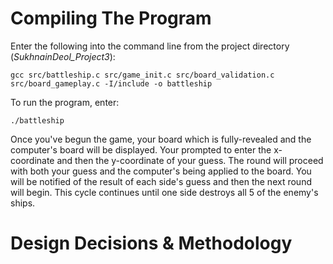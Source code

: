 # Compiling The Program

Enter the following into the command line from the project directory (*SukhnainDeol_Project3*):

``` gcc src/battleship.c src/game_init.c src/board_validation.c src/board_gameplay.c -I/include -o battleship ```

To run the program, enter:

` ./battleship `

Once you've begun the game, your board which is fully-revealed and the computer's board will be displayed. Your prompted to enter the x-coordinate and then the y-coordinate of your guess. The round will proceed with both your guess and the computer's being applied to the board. You will be notified of the result of each side's guess and then the next round will begin. This cycle continues until one side destroys all 5 of the enemy's ships.

# Design Decisions & Methodology
